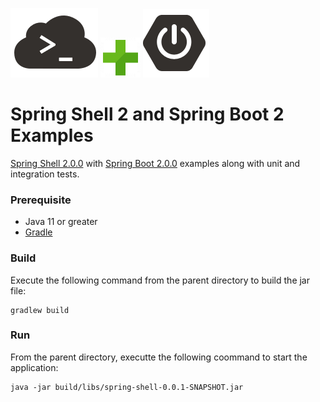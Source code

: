 
![](./img/spring-shell.png) ![](./img/plus.png) ![](./img/spring-boot.png)

Spring Shell 2 and Spring Boot 2 Examples 
=====================================================

[Spring Shell 2.0.0](https://docs.spring.io/spring-shell/docs/2.0.0.M2/reference/htmlsingle/#_getting_started) 
with [Spring Boot 2.0.0](https://docs.spring.io/spring-boot/docs/2.0.0.M5/reference/htmlsingle/) examples along with unit and integration tests.

### Prerequisite
- Java 11 or greater
- [Gradle](https://gradle.org/install/)

### Build
Execute the following command from the parent directory to build the jar file:
```
gradlew build
```

### Run
From the parent directory, executte the following coommand to start the application:
```
java -jar build/libs/spring-shell-0.0.1-SNAPSHOT.jar
```
